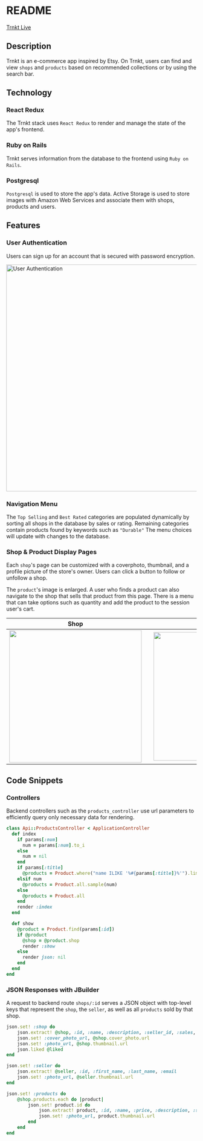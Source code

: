 # README

[Trnkt Live](https://trnkt-2022.herokuapp.com/)

## Description
Trnkt is an e-commerce app inspired by Etsy. On Trnkt, users can find and view `shops` and `products` based on recommended collections or by using the search bar.

## Technology
### React Redux
The Trnkt stack uses `React Redux` to render and manage the state of the app's frontend.

### Ruby on Rails
Trnkt serves information from the database to the frontend using `Ruby on Rails`.

### Postgresql
`Postgresql` is used to store the app's data. Active Storage is used to store images with Amazon Web Services and associate them with shops, products and users.

## Features
### User Authentication
Users can sign up for an account that is secured with password encryption.

<img src="https://raw.githubusercontent.com/SiegeTheDay90/Trnkt/main/app/assets/images/LoginModal.png" alt="User Authentication" width="600"/>

### Navigation Menu
The `Top Selling` and `Best Rated` categories are populated dynamically by sorting all shops in the database by sales or rating. Remaining categories contain products found by keywords such as `"Durable"` The menu choices will update with changes to the database.

### Shop & Product Display Pages
Each `shop`'s page can be customized with a coverphoto, thumbnail, and a profile picture of the store's owner. Users can click a button to follow or unfollow a shop.

The `product`'s image is enlarged. A user who finds a product can also navigate to the shop that sells that product from this page. There is a menu that can take options such as quantity and add the product to the session user's cart.

|Shop| |Product|
|-|-|-|
|<img src="https://github.com/SiegeTheDay90/Trnkt/blob/main/app/assets/images/ShopShow.png?raw=true" width="350">| |<img src="https://raw.githubusercontent.com/SiegeTheDay90/Trnkt/347f2ee9e885856a78ed0b15bdc4776ee5cdcbeb/app/assets/images/ProductShow.png" width ="340">|


## Code Snippets
### Controllers
Backend controllers such as the `products_controller` use url parameters to efficiently query only necessary data for rendering.
```ruby
class Api::ProductsController < ApplicationController
  def index
    if params[:num]
      num = params[:num].to_i
    else
      num = nil
    end
    if params[:title]
      @products = Product.where("name ILIKE '%#{params[:title]}%'").limit(num)
    elsif num
      @products = Product.all.sample(num)
    else
      @products = Product.all
    end
    render :index
  end

  def show
    @product = Product.find(params[:id])
    if @product
      @shop = @product.shop
      render :show
    else
      render json: nil
    end
  end
end
```

### JSON Responses with JBuilder
A request to backend route `shops/:id` serves a JSON object with top-level keys that represent the `shop`, the `seller`, as well as all `products` sold by that shop.
```ruby 
json.set! :shop do 
    json.extract! @shop, :id, :name, :description, :seller_id, :sales, :rating, :state, :country, :created_at, :updated_at
    json.set! :cover_photo_url, @shop.cover_photo.url
    json.set! :photo_url, @shop.thumbnail.url
    json.liked @liked
end

json.set! :seller do 
    json.extract! @seller, :id, :first_name, :last_name, :email
    json.set! :photo_url, @seller.thumbnail.url
end

json.set! :products do 
    @shop.products.each do |product|
        json.set! product.id do
            json.extract! product, :id, :name, :price, :description, :shop_id, :created_at, :updated_at
            json.set! :photo_url, product.thumbnail.url
        end
    end
end
```